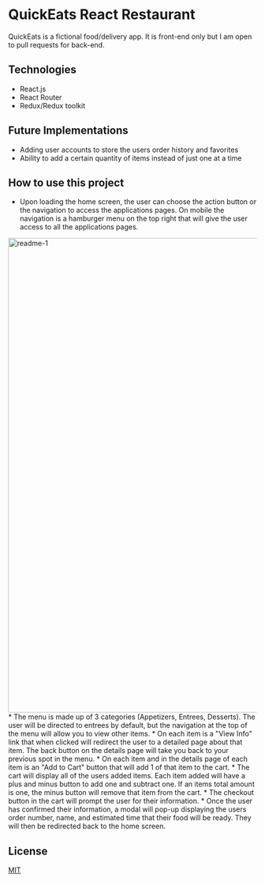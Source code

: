 # QuickEats React Restaurant

QuickEats is a fictional food/delivery app. It is front-end only but I am open to pull requests for back-end.

## Technologies
* React.js
* React Router
* Redux/Redux toolkit

## Future Implementations
* Adding user accounts to store the users order history and favorites
* Ability to add a certain quantity of items instead of just one at a time

## How to use this project
* Upon loading the home screen, the user can choose the action button or the navigation to access the applications pages. On mobile the navigation is a hamburger menu on the top right that will give the user access to all the applications pages.
<img width="960" alt="readme-1" src="https://user-images.githubusercontent.com/65259871/131397397-59f5f3cd-ec0f-44f4-ac91-23b2d5666ab2.png">
* The menu is made up of 3 categories (Appetizers, Entrees, Desserts). The user will be directed to entrees by default, but the navigation at the top of the menu will allow you to view other items.
* On each item is a "View Info" link that when clicked will redirect the user to a detailed page about that item. The back button on the details page will take you back to your previous spot in the menu.
* On each item and in the details page of each item is an "Add to Cart" button that will add 1 of that item to the cart.
* The cart will display all of the users added items. Each item added will have a plus and minus button to add one and subtract one. If an items total amount is one, the minus button will remove that item from the cart.
* The checkout button in the cart will prompt the user for their information.
* Once the user has confirmed their information, a modal will pop-up displaying the users order number, name, and estimated time that their food will be ready. They will then be redirected back to the home screen.

## License
[MIT](https://choosealicense.com/licenses/mit/)
